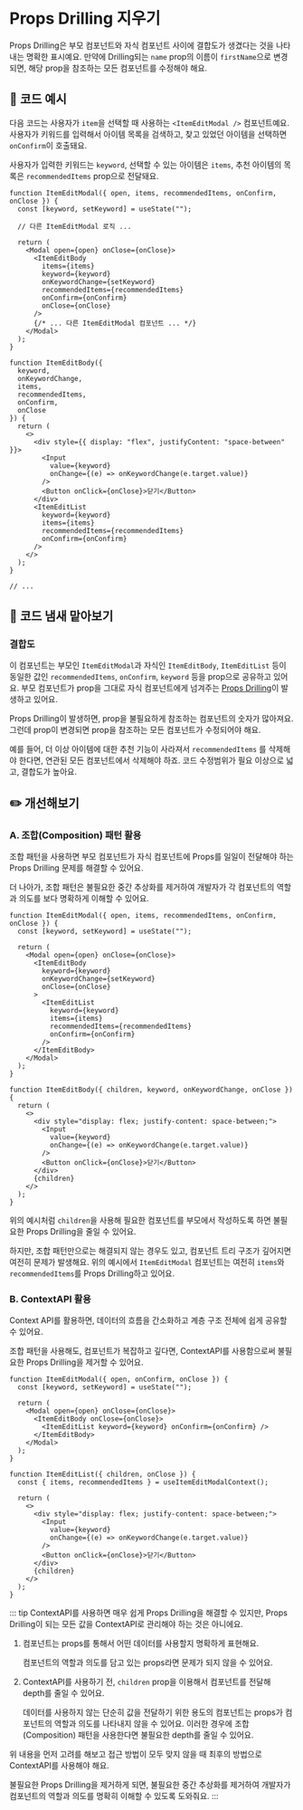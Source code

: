 # Props Drilling 지우기

<div style="margin-top: 16px">
<Badge type="info" text="결합도" />
</div>

Props Drilling은 부모 컴포넌트와 자식 컴포넌트 사이에 결합도가 생겼다는 것을 나타내는 명확한 표시예요.
만약에 Drilling되는 `name` prop의 이름이 `firstName`으로 변경되면, 해당 prop을 참조하는 모든 컴포넌트를 수정해야 해요.

## 📝 코드 예시

다음 코드는 사용자가 `item`을 선택할 때 사용하는 `<ItemEditModal />` 컴포넌트예요.
사용자가 키워드를 입력해서 아이템 목록을 검색하고, 찾고 있었던 아이템을 선택하면 `onConfirm`이 호출돼요.

사용자가 입력한 키워드는 `keyword`, 선택할 수 있는 아이템은 `items`, 추천 아이템의 목록은 `recommendedItems` prop으로 전달돼요.

```tsx 2,9-10,12-13,39-42
function ItemEditModal({ open, items, recommendedItems, onConfirm, onClose }) {
  const [keyword, setKeyword] = useState("");

  // 다른 ItemEditModal 로직 ...

  return (
    <Modal open={open} onClose={onClose}>
      <ItemEditBody
        items={items}
        keyword={keyword}
        onKeywordChange={setKeyword}
        recommendedItems={recommendedItems}
        onConfirm={onConfirm}
        onClose={onClose}
      />
      {/* ... 다른 ItemEditModal 컴포넌트 ... */}
    </Modal>
  );
}

function ItemEditBody({
  keyword,
  onKeywordChange,
  items,
  recommendedItems,
  onConfirm,
  onClose
}) {
  return (
    <>
      <div style={{ display: "flex", justifyContent: "space-between" }}>
        <Input
          value={keyword}
          onChange={(e) => onKeywordChange(e.target.value)}
        />
        <Button onClick={onClose}>닫기</Button>
      </div>
      <ItemEditList
        keyword={keyword}
        items={items}
        recommendedItems={recommendedItems}
        onConfirm={onConfirm}
      />
    </>
  );
}

// ...
```

## 👃 코드 냄새 맡아보기

### 결합도

이 컴포넌트는 부모인 `ItemEditModal`과 자식인 `ItemEditBody`, `ItemEditList` 등이 동일한 값인 `recommendedItems`, `onConfirm`, `keyword` 등을 prop으로 공유하고 있어요.
부모 컴포넌트가 prop을 그대로 자식 컴포넌트에게 넘겨주는 [Props Drilling](https://kentcdodds.com/blog/prop-drilling)이 발생하고 있어요.

Props Drilling이 발생하면, prop을 불필요하게 참조하는 컴포넌트의 숫자가 많아져요.
그런데 prop이 변경되면 prop을 참조하는 모든 컴포넌트가 수정되어야 해요.

예를 들어, 더 이상 아이템에 대한 추천 기능이 사라져서 `recommendedItems` 를 삭제해야 한다면, 연관된 모든 컴포넌트에서 삭제해야 하죠.
코드 수정범위가 필요 이상으로 넓고, 결합도가 높아요.

## ✏️ 개선해보기

### A. 조합(Composition) 패턴 활용

조합 패턴을 사용하면 부모 컴포넌트가 자식 컴포넌트에 Props를 일일이 전달해야 하는 Props Drilling 문제를 해결할 수 있어요.

더 나아가, 조합 패턴은 불필요한 중간 추상화를 제거하여 개발자가 각 컴포넌트의 역할과 의도를 보다 명확하게 이해할 수 있어요.

```tsx
function ItemEditModal({ open, items, recommendedItems, onConfirm, onClose }) {
  const [keyword, setKeyword] = useState("");

  return (
    <Modal open={open} onClose={onClose}>
      <ItemEditBody
        keyword={keyword}
        onKeywordChange={setKeyword}
        onClose={onClose}
      >
        <ItemEditList
          keyword={keyword}
          items={items}
          recommendedItems={recommendedItems}
          onConfirm={onConfirm}
        />
      </ItemEditBody>
    </Modal>
  );
}

function ItemEditBody({ children, keyword, onKeywordChange, onClose }) {
  return (
    <>
      <div style="display: flex; justify-content: space-between;">
        <Input
          value={keyword}
          onChange={(e) => onKeywordChange(e.target.value)}
        />
        <Button onClick={onClose}>닫기</Button>
      </div>
      {children}
    </>
  );
}
```

위의 예시처럼 `children`을 사용해 필요한 컴포넌트를 부모에서 작성하도록 하면 불필요한 Props Drilling을 줄일 수 있어요.

하지만, 조합 패턴만으로는 해결되지 않는 경우도 있고, 컴포넌트 트리 구조가 깊어지면 여전히 문제가 발생해요.
위의 예시에서 `ItemEditModal` 컴포넌트는 여전히 `items`와 `recommendedItems`를 Props Drilling하고 있어요.

### B. ContextAPI 활용

Context API를 활용하면, 데이터의 흐름을 간소화하고 계층 구조 전체에 쉽게 공유할 수 있어요.

조합 패턴을 사용해도, 컴포넌트가 복잡하고 깊다면, ContextAPI를 사용함으로써 불필요한 Props Drilling을 제거할 수 있어요.

```tsx 1,7,14
function ItemEditModal({ open, onConfirm, onClose }) {
  const [keyword, setKeyword] = useState("");

  return (
    <Modal open={open} onClose={onClose}>
      <ItemEditBody onClose={onClose}>
        <ItemEditList keyword={keyword} onConfirm={onConfirm} />
      </ItemEditBody>
    </Modal>
  );
}

function ItemEditList({ children, onClose }) {
  const { items, recommendedItems } = useItemEditModalContext();

  return (
    <>
      <div style="display: flex; justify-content: space-between;">
        <Input
          value={keyword}
          onChange={(e) => onKeywordChange(e.target.value)}
        />
        <Button onClick={onClose}>닫기</Button>
      </div>
      {children}
    </>
  );
}
```

::: tip
ContextAPI를 사용하면 매우 쉽게 Props Drilling을 해결할 수 있지만, Props Drilling이 되는 모든 값을 ContextAPI로 관리해야 하는 것은 아니에요.

1. 컴포넌트는 props를 통해서 어떤 데이터를 사용할지 명확하게 표현해요.

   컴포넌트의 역할과 의도를 담고 있는 props라면 문제가 되지 않을 수 있어요.

2. ContextAPI를 사용하기 전, `children` prop을 이용해서 컴포넌트를 전달해 depth를 줄일 수 있어요.

   데이터를 사용하지 않는 단순히 값을 전달하기 위한 용도의 컴포넌트는 props가 컴포넌트의 역할과 의도를 나타내지 않을 수 있어요. 이러한 경우에 조합(Composition) 패턴을 사용한다면 불필요한 depth를 줄일 수 있어요.

위 내용을 먼저 고려를 해보고 접근 방법이 모두 맞지 않을 때 최후의 방법으로 ContextAPI를 사용해야 해요.

불필요한 Props Drilling을 제거하게 되면, 불필요한 중간 추상화를 제거하여 개발자가 컴포넌트의 역할과 의도를 명확히 이해할 수 있도록 도와줘요.
:::
